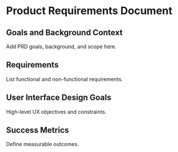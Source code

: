 # Product Requirements Document

## Goals and Background Context

Add PRD goals, background, and scope here.

## Requirements

List functional and non-functional requirements.

## User Interface Design Goals

High-level UX objectives and constraints.

## Success Metrics

Define measurable outcomes.

